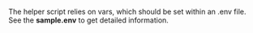 The helper script relies on vars, which should be set within an .env file.  
See the __sample.env__ to get detailed information. 
